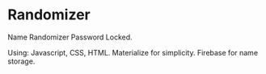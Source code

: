 # Randomizer
Name Randomizer
Password Locked.

Using: Javascript, CSS, HTML. 
Materialize for simplicity.
Firebase for name storage.
